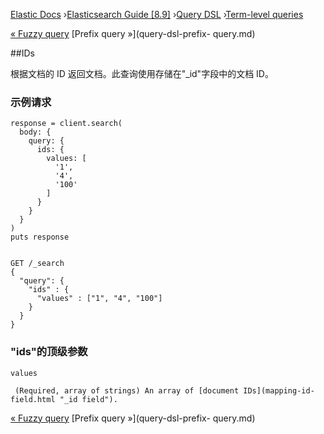 

[Elastic Docs](/guide/) ›[Elasticsearch Guide [8.9]](index.md) ›[Query
DSL](query-dsl.md) ›[Term-level queries](term-level-queries.md)

[« Fuzzy query](query-dsl-fuzzy-query.md) [Prefix query »](query-dsl-prefix-
query.md)

##IDs

根据文档的 ID 返回文档。此查询使用存储在"_id"字段中的文档 ID。

### 示例请求

    
    
    response = client.search(
      body: {
        query: {
          ids: {
            values: [
              '1',
              '4',
              '100'
            ]
          }
        }
      }
    )
    puts response
    
    
    GET /_search
    {
      "query": {
        "ids" : {
          "values" : ["1", "4", "100"]
        }
      }
    }

### "ids"的顶级参数

`values`

     (Required, array of strings) An array of [document IDs](mapping-id-field.html "_id field"). 

[« Fuzzy query](query-dsl-fuzzy-query.md) [Prefix query »](query-dsl-prefix-
query.md)
